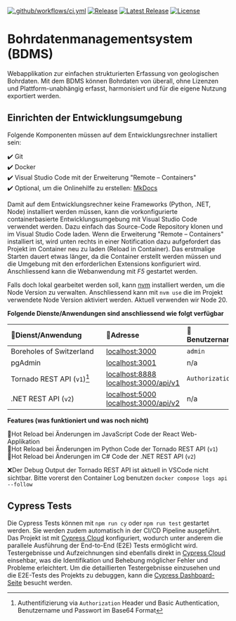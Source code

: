 [![.github/workflows/ci.yml](https://github.com/geoadmin/suite-bdms/actions/workflows/ci.yml/badge.svg)](https://github.com/geoadmin/suite-bdms/actions/workflows/ci.yml) [![Release](https://github.com/geoadmin/suite-bdms/actions/workflows/release.yml/badge.svg)](https://github.com/geoadmin/suite-bdms/actions/workflows/release.yml) [![Latest Release](https://img.shields.io/github/v/release/geoadmin/suite-bdms)](https://github.com/geoadmin/suite-bdms/releases/latest) [![License](https://img.shields.io/github/license/geoadmin/suite-bdms)](https://github.com/geoadmin/suite-bdms/blob/main/LICENSE)

# Bohrdatenmanagementsystem (BDMS)

Webapplikation zur einfachen strukturierten Erfassung von geologischen Bohrdaten. Mit dem BDMS können Bohrdaten von überall, ohne Lizenzen und Plattform-unabhängig erfasst, harmonisiert und für die eigene Nutzung exportiert werden.

## Einrichten der Entwicklungsumgebung

Folgende Komponenten müssen auf dem Entwicklungsrechner installiert sein:

✔️ Git  
✔️ Docker  
✔️ Visual Studio Code mit der Erweiterung "Remote – Containers"  
✔️ Optional, um die Onlinehilfe zu erstellen: [MkDocs](https://www.mkdocs.org/)

Damit auf dem Entwicklungsrechner keine Frameworks (Python, .NET, Node) installiert werden müssen, kann die vorkonfigurierte containerbasierte Entwicklungsumgebung mit Visual Studio Code verwendet werden. Dazu einfach das Source-Code Repository klonen und im Visual Studio Code laden. Wenn die Erweiterung "Remote – Containers" installiert ist, wird unten rechts in einer Notification dazu aufgefordert das Projekt im Container neu zu laden (Reload in Container). Das erstmalige Starten dauert etwas länger, da die Container erstellt werden müssen und die Umgebung mit den erforderlichen Extensions konfiguriert wird. Anschliessend kann die Webanwendung mit _F5_ gestartet werden.

Falls doch lokal gearbeitet werden soll, kann [nvm](https://github.com/coreybutler/nvm-windows/releases) installiert werden, um die Node Version zu verwalten. Anschliessend kann mit `nvm use` die im Projekt verwendete Node Version aktiviert werden. Aktuell verwenden wir Node 20.

**Folgende Dienste/Anwendungen sind anschliessend wie folgt verfügbar**

| 🔖Dienst/Anwendung                                                                                                                                                                                | 🔗Adresse                                                                                      | 🧞Benutzername  | 🔐Passwort                       |
| :------------------------------------------------------------------------------------------------------------------------------------------------------------------------------------------------ | :--------------------------------------------------------------------------------------------- | :-------------- | :------------------------------- |
| Boreholes of Switzerland                                                                                                                                                                          | [localhost:3000](http://localhost:3000/)                                                       | `admin`         | `swissforages`                   |
| pgAdmin&nbsp;&nbsp;&nbsp;&nbsp;&nbsp;&nbsp;&nbsp;&nbsp;&nbsp;&nbsp;&nbsp;&nbsp;&nbsp;&nbsp;&nbsp;&nbsp;&nbsp;&nbsp;&nbsp;&nbsp;&nbsp;&nbsp;&nbsp;&nbsp;&nbsp;&nbsp;&nbsp;&nbsp;&nbsp;&nbsp;&nbsp; | [localhost:3001](http://localhost:3001/)                                                       | n/a             | n/a                              |
| Tornado REST API (`v1`)[^1]                                                                                                                                                                       | [localhost:8888](http://localhost:8888/) [localhost:3000/api/v1](http://localhost:3000/api/v1) | `Authorization` | `Basic YWRtaW46c3dpc3Nmb3JhZ2Vz` |
| .NET REST API (`v2`)                                                                                                                                                                              | [localhost:5000](http://localhost:5000/) [localhost:3000/api/v2](http://localhost:3000/api/v2) | n/a             | n/a                              |

[^1]: Authentifizierung via `Authorization` Header und Basic Authentication, Benutzername und Passwort im Base64 Format

**Features (was funktioniert und was noch nicht)**

🚀Hot Reload bei Änderungen im JavaScript Code der React Web-Applikation  
🚀Hot Reload bei Änderungen im Python Code der Tornado REST API (`v1`)  
🚀Hot Reload bei Änderungen im C# Code der .NET REST API (`v2`)

❌Der Debug Output der Tornado REST API ist aktuell in VSCode nicht sichtbar. Bitte vorerst den Container Log benutzen `docker compose logs api --follow`

## Cypress Tests

Die Cypress Tests können mit `npm run cy` oder `npm run test` gestartet werden. Sie werden zudem automatisch in der CI/CD Pipeline ausgeführt. Das Projekt ist mit [Cypress Cloud](https://cloud.cypress.io/) konfiguriert, wodurch unter anderem die parallele Ausführung der End-to-End (E2E) Tests ermöglicht wird. Testergebnisse und Aufzeichnungen sind ebenfalls direkt in [Cypress Cloud](https://currents.dev/) einsehbar, was die Identifikation und Behebung möglicher Fehler und Probleme erleichtert. Um die detaillierten Testergebnisse einzusehen und die E2E-Tests des Projekts zu debuggen, kann die [Cypress Dashboard-Seite](https://cloud.cypress.io/projects/gv8yue/runs) besucht werden.
